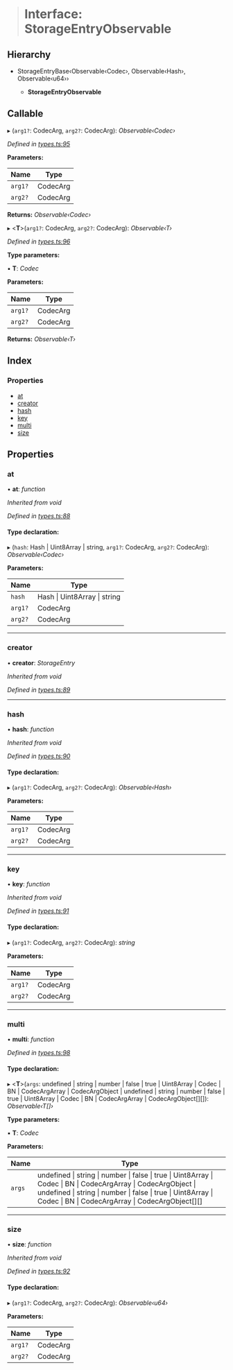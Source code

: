 > # Interface: StorageEntryObservable

## Hierarchy

* StorageEntryBase‹Observable‹Codec›, Observable‹Hash›, Observable‹u64››

  * **StorageEntryObservable**

## Callable

▸ (`arg1?`: CodecArg, `arg2?`: CodecArg): *Observable‹Codec›*

*Defined in [types.ts:95](https://github.com/polkadot-js/api/blob/7b84427/packages/api/src/types.ts#L95)*

**Parameters:**

Name | Type |
------ | ------ |
`arg1?` | CodecArg |
`arg2?` | CodecArg |

**Returns:** *Observable‹Codec›*

▸ <**T**>(`arg1?`: CodecArg, `arg2?`: CodecArg): *Observable‹T›*

*Defined in [types.ts:96](https://github.com/polkadot-js/api/blob/7b84427/packages/api/src/types.ts#L96)*

**Type parameters:**

▪ **T**: *Codec*

**Parameters:**

Name | Type |
------ | ------ |
`arg1?` | CodecArg |
`arg2?` | CodecArg |

**Returns:** *Observable‹T›*

## Index

### Properties

* [at](_types_.storageentryobservable.md#at)
* [creator](_types_.storageentryobservable.md#creator)
* [hash](_types_.storageentryobservable.md#hash)
* [key](_types_.storageentryobservable.md#key)
* [multi](_types_.storageentryobservable.md#multi)
* [size](_types_.storageentryobservable.md#size)

## Properties

###  at

• **at**: *function*

*Inherited from void*

*Defined in [types.ts:88](https://github.com/polkadot-js/api/blob/7b84427/packages/api/src/types.ts#L88)*

#### Type declaration:

▸ (`hash`: Hash | Uint8Array | string, `arg1?`: CodecArg, `arg2?`: CodecArg): *Observable‹Codec›*

**Parameters:**

Name | Type |
------ | ------ |
`hash` | Hash \| Uint8Array \| string |
`arg1?` | CodecArg |
`arg2?` | CodecArg |

___

###  creator

• **creator**: *StorageEntry*

*Inherited from void*

*Defined in [types.ts:89](https://github.com/polkadot-js/api/blob/7b84427/packages/api/src/types.ts#L89)*

___

###  hash

• **hash**: *function*

*Inherited from void*

*Defined in [types.ts:90](https://github.com/polkadot-js/api/blob/7b84427/packages/api/src/types.ts#L90)*

#### Type declaration:

▸ (`arg1?`: CodecArg, `arg2?`: CodecArg): *Observable‹Hash›*

**Parameters:**

Name | Type |
------ | ------ |
`arg1?` | CodecArg |
`arg2?` | CodecArg |

___

###  key

• **key**: *function*

*Inherited from void*

*Defined in [types.ts:91](https://github.com/polkadot-js/api/blob/7b84427/packages/api/src/types.ts#L91)*

#### Type declaration:

▸ (`arg1?`: CodecArg, `arg2?`: CodecArg): *string*

**Parameters:**

Name | Type |
------ | ------ |
`arg1?` | CodecArg |
`arg2?` | CodecArg |

___

###  multi

• **multi**: *function*

*Defined in [types.ts:98](https://github.com/polkadot-js/api/blob/7b84427/packages/api/src/types.ts#L98)*

#### Type declaration:

▸ <**T**>(`args`: undefined | string | number | false | true | Uint8Array | Codec | BN | CodecArgArray | CodecArgObject | undefined | string | number | false | true | Uint8Array | Codec | BN | CodecArgArray | CodecArgObject[][]): *Observable‹T[]›*

**Type parameters:**

▪ **T**: *Codec*

**Parameters:**

Name | Type |
------ | ------ |
`args` | undefined \| string \| number \| false \| true \| Uint8Array \| Codec \| BN \| CodecArgArray \| CodecArgObject \| undefined \| string \| number \| false \| true \| Uint8Array \| Codec \| BN \| CodecArgArray \| CodecArgObject[][] |

___

###  size

• **size**: *function*

*Inherited from void*

*Defined in [types.ts:92](https://github.com/polkadot-js/api/blob/7b84427/packages/api/src/types.ts#L92)*

#### Type declaration:

▸ (`arg1?`: CodecArg, `arg2?`: CodecArg): *Observable‹u64›*

**Parameters:**

Name | Type |
------ | ------ |
`arg1?` | CodecArg |
`arg2?` | CodecArg |